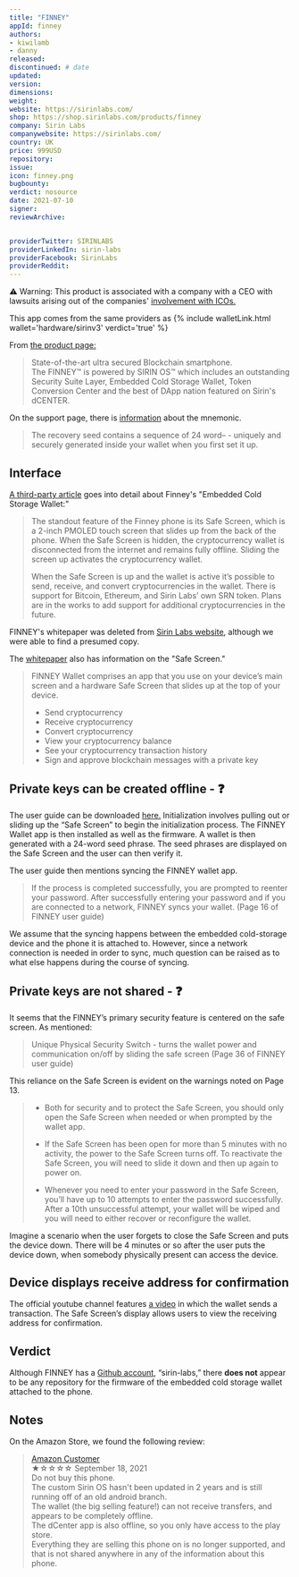 ```yaml
---
title: "FINNEY"
appId: finney
authors:
- kiwilamb
- danny
released: 
discontinued: # date
updated:
version:
dimensions: 
weight: 
website: https://sirinlabs.com/
shop: https://shop.sirinlabs.com/products/finney
company: Sirin Labs
companywebsite: https://sirinlabs.com/
country: UK
price: 999USD
repository: 
issue:
icon: finney.png
bugbounty:
verdict: nosource
date: 2021-07-10
signer:
reviewArchive:


providerTwitter: SIRINLABS
providerLinkedIn: sirin-labs
providerFacebook: SirinLabs
providerReddit: 
---
```



<div class="alertBox"><div>
⚠️ Warning: This product is associated with a company with a CEO with lawsuits arising out of the companies' <a href="https://www.coindesk.com/policy/2021/11/18/crypto-heavyweight-moshe-hogeg-reportedly-arrested-in-israel/">involvement with ICOs.</a>
</div> </div>

This app comes from the same providers as {% include walletLink.html wallet='hardware/sirinv3' verdict='true' %}

From [the product page:](https://shop.sirinlabs.com/products/finney)

> State-of-the-art ultra secured Blockchain smartphone. <br />
The FINNEY™ is powered by SIRIN OS™ which includes an outstanding Security Suite Layer, Embedded Cold Storage Wallet, Token Conversion Center and the best of DApp nation featured on Sirin's dCENTER.


On the support page, there is [information](https://shop.sirinlabs.com/pages/support) about the mnemonic.

> The recovery seed contains a sequence of 24 word– - uniquely and securely generated inside your wallet when you first set it up.

## Interface

[A third-party article](https://www.bitcoinmarketjournal.com/should-you-store-your-crypto-in-a-finney-phone/) goes into detail about Finney's "Embedded Cold Storage Wallet:"

> The standout feature of the Finney phone is its Safe Screen, which is a 2-inch PMOLED touch screen that slides up from the back of the phone. When the Safe Screen is hidden, the cryptocurrency wallet is disconnected from the internet and remains fully offline. Sliding the screen up activates the cryptocurrency wallet.
>
> When the Safe Screen is up and the wallet is active it’s possible to send, receive, and convert cryptocurrencies in the wallet. There is support for Bitcoin, Ethereum, and Sirin Labs’ own SRN token. Plans are in the works to add support for additional cryptocurrencies in the future.

FINNEY's whitepaper was deleted from [Sirin Labs website](https://twitter.com/BitcoinWalletz/status/1464219115015397384), although we were able to find a presumed copy.

The [whitepaper](https://cryptorating.eu/whitepapers/SIRIN-LABS/SIRINLABS_-_White_Paper.pdf) also has information on the "Safe Screen."

> FINNEY Wallet comprises an app that you use on your device’s main screen and a hardware Safe Screen that slides up at the top of your device.
> - Send cryptocurrency
> - Receive cryptocurrency
> - Convert cryptocurrency
> - View your cryptocurrency balance
> - See your cryptocurrency transaction history
> - Sign and approve blockchain messages with a private key

## Private keys can be created offline - ❓

The user guide can be downloaded [here.](https://docs.sirinlabs.com/FINNEY-GUIDE.pdf) Initialization involves pulling out or sliding up the “Safe Screen” to begin the initialization process. The FINNEY Wallet app is then installed as well as the firmware. A wallet is then generated with a 24-word seed phrase. The seed phrases are displayed on the Safe Screen and the user can then verify it. 

The user guide then mentions syncing the FINNEY wallet app.

> If the process is completed successfully, you are prompted to reenter your password. After successfully entering your password and if you are connected to a network, FINNEY syncs your wallet. (Page 16 of FINNEY user guide)

We assume that the syncing happens between the embedded cold-storage device and the phone it is attached to. However, since a network connection is needed in order to sync, much question can be raised as to what else happens during the course of syncing.

## Private keys are not shared - ❓

It seems that the FINNEY’s primary security feature is centered on the safe screen. As mentioned:

> Unique Physical Security Switch - turns the wallet power and communication on/off by sliding the safe screen (Page 36 of FINNEY user guide)

This reliance on the Safe Screen is evident on the warnings noted on Page 13. 

> - Both for security and to protect the Safe Screen, you should only open the Safe Screen when needed or when prompted by the wallet app.
>
> - If the Safe Screen has been open for more than 5 minutes with no activity, the power to the Safe Screen turns off. To reactivate the Safe Screen, you will need to slide it down and then up again to power on.
>
> - Whenever you need to enter your password in the Safe Screen, you’ll have up to 10 attempts to enter the password successfully. After a 10th unsuccessful attempt, your wallet will be wiped and you will need to either recover or reconfigure the wallet.

Imagine a scenario when the user forgets to close the Safe Screen and puts the device down. There will be 4 minutes or so after the user puts the device down, when somebody physically present can access the device. 

## Device displays receive address for confirmation

The official youtube channel features [a video](https://youtu.be/lG5l73gwuxs?t=73) in which the wallet sends a transaction. The Safe Screen’s display allows users to view the receiving address for confirmation.

## Verdict

Although FINNEY has a [Github account](https://github.com/sirin-labs), “sirin-labs,” there **does not** appear to be any repository for the firmware of the embedded cold storage wallet attached to the phone.


## Notes

On the Amazon Store, we found the following review:

> [Amazon Customer](https://www.amazon.com/gp/customer-reviews/R1CGBPVU0SHNCG/ref=cm_cr_dp_d_rvw_ttl?ie=UTF8&ASIN=B07KR859ZS)<br>
  ★☆☆☆☆ September 18, 2021 <br>
  Do not buy this phone.<br>
  The custom Sirin OS hasn't been updated in 2 years and is still running off of an old android branch.<br />
  The wallet (the big selling feature!) can not receive transfers, and appears to be completely offline.<br />
  The dCenter app is also offline, so you only have access to the play store.<br />
  Everything they are selling this phone on is no longer supported, and that is not shared anywhere in any of the information about this phone.
